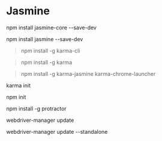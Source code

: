 # Jasmine


npm install jasmine-core --save-dev

npm install jasmine --save-dev

>npm install -g karma-cli

>npm install -g karma

>npm install -g karma-jasmine karma-chrome-launcher

karma init

npm init

npm install -g protractor

webdriver-manager update

webdriver-manager update --standalone
